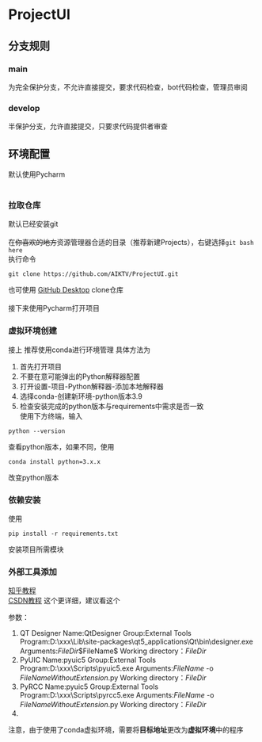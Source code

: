 # ProjectUI

## 分支规则
### main
为完全保护分支，不允许直接提交，要求代码检查，bot代码检查，管理员审阅
### develop
半保护分支，允许直接提交，只要求代码提供者审查

## 环境配置
默认使用Pycharm
</br></br>

### 拉取仓库
默认已经安装git
</br></br>在~~你喜欢的地方~~资源管理器合适的目录（推荐新建Projects），右键选择```git bash here```  
执行命令</br>
```
git clone https://github.com/AIKTV/ProjectUI.git
```
也可使用 [GitHub Desktop](https://desktop.github.com "这是官网页面") clone仓库
</br></br>接下来使用Pycharm打开项目

### 虚拟环境创建
接上
推荐使用conda进行环境管理
具体方法为
1. 首先打开项目
2. 不要在意可能弹出的Python解释器配置
3. 打开设置-项目-Python解释器-添加本地解释器
4. 选择conda-创建新环境-python版本3.9
5. 检查安装完成的python版本与requirements中需求是否一致
</br>使用下方终端，输入
```
python --version
```
查看python版本，如果不同，使用
```
conda install python=3.x.x
```
改变python版本

### 依赖安装
使用
```
pip install -r requirements.txt
```

安装项目所需模块

### 外部工具添加

[知乎教程](https://zhuanlan.zhihu.com/p/166086095)  
[CSDN教程](https://blog.csdn.net/Pan_peter/article/details/130606896) 这个更详细，建议看这个</br>

参数：
1. QT Designer
Name:QtDesigner
Group:External Tools
Program:D:\xxx\Lib\site-packages\qt5_applications\Qt\bin\designer.exe
Arguments:$FileDir$\$FileName$ 
Working directory：$FileDir$
2. PyUIC
Name:pyuic5
Group:External Tools
Program:D:\xxx\Scripts\pyuic5.exe
Arguments:$FileName$ -o $FileNameWithoutExtension$.py
Working directory：$FileDir$
3. PyRCC
Name:pyuic5
Group:External Tools
Program:D:\xxx\Scripts\pyrcc5.exe
Arguments:$FileName$ -o $FileNameWithoutExtension$.py
Working directory：$FileDir$
4. 
注意，由于使用了conda虚拟环境，需要将**目标地址**更改为**虚拟环境**中的程序
